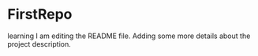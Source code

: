 # FirstRepo
learning
I am editing the README file. Adding some more details about the project description.
